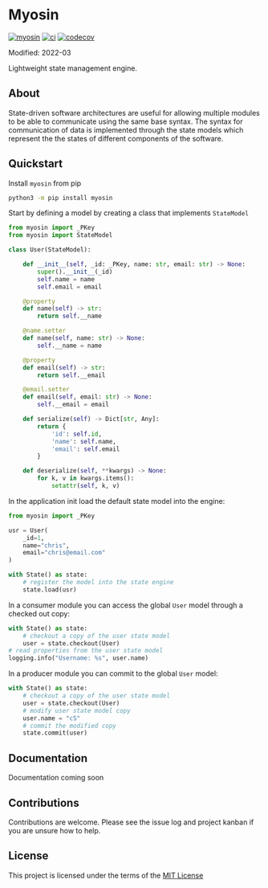 # Myosin
[![myosin](https://badge.fury.io/py/myosin.svg)](https://pypi.org/project/myosin/)
[![ci](https://github.com/ztnel/myosin/actions/workflows/ci.yaml/badge.svg)](https://github.com/ztnel/myosin/actions/workflows/ci.yaml)
[![codecov](https://codecov.io/gh/ztnel/myosin/branch/master/graph/badge.svg?token=G2DNQAGVIP)](https://codecov.io/gh/ztnel/myosin)

Modified: 2022-03

Lightweight state management engine.

## About
State-driven software architectures are useful for allowing multiple modules to be able to communicate using the same base syntax. The syntax for communication of data is implemented through the state models which represent the the states of different components of the software.

## Quickstart
Install `myosin` from pip
```bash
python3 -m pip install myosin
```

Start by defining a model by creating a class that implements `StateModel` 
```python
from myosin import _PKey
from myosin import StateModel

class User(StateModel):

    def __init__(self, _id: _PKey, name: str, email: str) -> None:
        super().__init__(_id)
        self.name = name
        self.email = email

    @property
    def name(self) -> str:
        return self.__name

    @name.setter
    def name(self, name: str) -> None:
        self.__name = name

    @property
    def email(self) -> str:
        return self.__email

    @email.setter
    def email(self, email: str) -> None:
        self.__email = email

    def serialize(self) -> Dict[str, Any]:
        return {
            'id': self.id,
            'name': self.name,
            'email': self.email
        }

    def deserialize(self, **kwargs) -> None:
        for k, v in kwargs.items():
            setattr(self, k, v)
```

In the application init load the default state model into the engine:
```python
from myosin import _PKey

usr = User(
    _id=1,
    name="chris",
    email="chris@email.com"
)

with State() as state:
    # register the model into the state engine
    state.load(usr)
```

In a consumer module you can access the global `User` model through a checked out copy:
```python
with State() as state:
    # checkout a copy of the user state model
    user = state.checkout(User)
# read properties from the user state model
logging.info("Username: %s", user.name)
```

In a producer module you can commit to the global `User` model:
```python
with State() as state:
    # checkout a copy of the user state model
    user = state.checkout(User)
    # modify user state model copy
    user.name = "cS"
    # commit the modified copy
    state.commit(user)
```

## Documentation
Documentation coming soon

## Contributions
Contributions are welcome. Please see the issue log and project kanban if you are unsure how to help.

## License
This project is licensed under the terms of the [MIT License](LICENSE)
